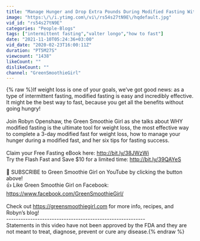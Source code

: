 ```yaml
---
title: "Manage Hunger and Drop Extra Pounds During Modified Fasting With These 6 Tips"
image: "https:\/\/i.ytimg.com\/vi\/rs54s27tN9E\/hqdefault.jpg"
vid_id: "rs54s27tN9E"
categories: "People-Blogs"
tags: ["intermittent fasting","valter longo","how to fast"]
date: "2021-11-10T05:24:36+03:00"
vid_date: "2020-02-23T16:00:11Z"
duration: "PT5M27S"
viewcount: "1438"
likeCount: ""
dislikeCount: ""
channel: "GreenSmoothieGirl"
---
```

{% raw %}If weight loss is one of your goals, we’ve got good news: as a type of intermittent fasting, modified fasting is easy and incredibly effective. It might be the best way to fast, because you get all the benefits without going hungry!<br /><br />Join Robyn Openshaw, the Green Smoothie Girl as she talks about WHY modified fasting is the ultimate tool for weight loss, the most effective way to complete a 3-day modified fast for weight loss, how to manage your hunger during a modified fast, and her six tips for fasting success. <br /><br />Claim your Free Fasting eBook here: <a rel="nofollow" target="blank" href="http://bit.ly/38JWzWi">http://bit.ly/38JWzWi</a><br />Try the Flash Fast and Save $10 for a limited time: <a rel="nofollow" target="blank" href="http://bit.ly/39QAYeS">http://bit.ly/39QAYeS</a><br /><br />🌿 SUBSCRIBE to Green Smoothie Girl on YouTube by clicking the button above!                                                   <br />👍 Like Green Smoothie Girl on Facebook: <a rel="nofollow" target="blank" href="https://www.facebook.com/GreenSmoothieGirl/">https://www.facebook.com/GreenSmoothieGirl/</a><br /><br />Check out <a rel="nofollow" target="blank" href="https://greensmoothiegirl.com">https://greensmoothiegirl.com</a> for more info, recipes, and Robyn’s blog! <br />----------------------------------------­------------------<br />Statements in this video have not been approved by the FDA and they are not meant to treat, diagnose, prevent or cure any disease.{% endraw %}
